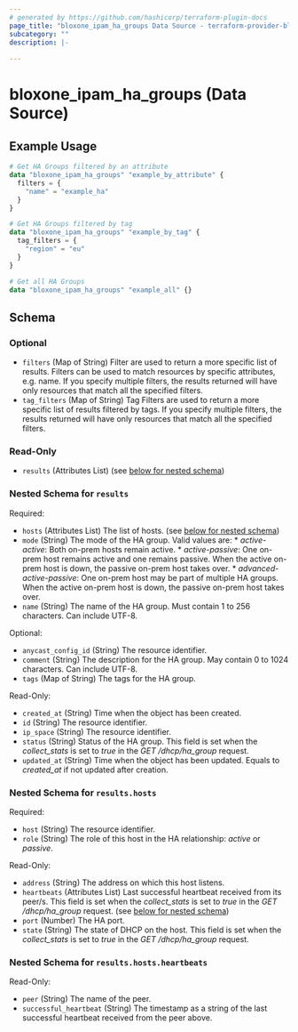 ```yaml
---
# generated by https://github.com/hashicorp/terraform-plugin-docs
page_title: "bloxone_ipam_ha_groups Data Source - terraform-provider-bloxone"
subcategory: ""
description: |-
  
---
```


# bloxone_ipam_ha_groups (Data Source)



## Example Usage

```terraform
# Get HA Groups filtered by an attribute
data "bloxone_ipam_ha_groups" "example_by_attribute" {
  filters = {
    "name" = "example_ha"
  }
}

# Get HA Groups filtered by tag
data "bloxone_ipam_ha_groups" "example_by_tag" {
  tag_filters = {
    "region" = "eu"
  }
}

# Get all HA Groups
data "bloxone_ipam_ha_groups" "example_all" {}
```

<!-- schema generated by tfplugindocs -->
## Schema

### Optional

- `filters` (Map of String) Filter are used to return a more specific list of results. Filters can be used to match resources by specific attributes, e.g. name. If you specify multiple filters, the results returned will have only resources that match all the specified filters.
- `tag_filters` (Map of String) Tag Filters are used to return a more specific list of results filtered by tags. If you specify multiple filters, the results returned will have only resources that match all the specified filters.

### Read-Only

- `results` (Attributes List) (see [below for nested schema](#nestedatt--results))

<a id="nestedatt--results"></a>
### Nested Schema for `results`

Required:

- `hosts` (Attributes List) The list of hosts. (see [below for nested schema](#nestedatt--results--hosts))
- `mode` (String) The mode of the HA group.  Valid values are: * _active-active_: Both on-prem hosts remain active. * _active-passive_: One on-prem host remains active and one remains passive. When the active on-prem host is down, the passive on-prem host takes over. * _advanced-active-passive_: One on-prem host may be part of multiple HA groups. When the active on-prem host is down, the passive on-prem host takes over.
- `name` (String) The name of the HA group. Must contain 1 to 256 characters. Can include UTF-8.

Optional:

- `anycast_config_id` (String) The resource identifier.
- `comment` (String) The description for the HA group. May contain 0 to 1024 characters. Can include UTF-8.
- `tags` (Map of String) The tags for the HA group.

Read-Only:

- `created_at` (String) Time when the object has been created.
- `id` (String) The resource identifier.
- `ip_space` (String) The resource identifier.
- `status` (String) Status of the HA group. This field is set when the _collect_stats_ is set to _true_ in the _GET_ _/dhcp/ha_group_ request.
- `updated_at` (String) Time when the object has been updated. Equals to _created_at_ if not updated after creation.

<a id="nestedatt--results--hosts"></a>
### Nested Schema for `results.hosts`

Required:

- `host` (String) The resource identifier.
- `role` (String) The role of this host in the HA relationship: _active_ or _passive_.

Read-Only:

- `address` (String) The address on which this host listens.
- `heartbeats` (Attributes List) Last successful heartbeat received from its peer/s. This field is set when the _collect_stats_ is set to _true_ in the _GET_ _/dhcp/ha_group_ request. (see [below for nested schema](#nestedatt--results--hosts--heartbeats))
- `port` (Number) The HA port.
- `state` (String) The state of DHCP on the host. This field is set when the _collect_stats_ is set to _true_ in the _GET_ _/dhcp/ha_group_ request.

<a id="nestedatt--results--hosts--heartbeats"></a>
### Nested Schema for `results.hosts.heartbeats`

Read-Only:

- `peer` (String) The name of the peer.
- `successful_heartbeat` (String) The timestamp as a string of the last successful heartbeat received from the peer above.
